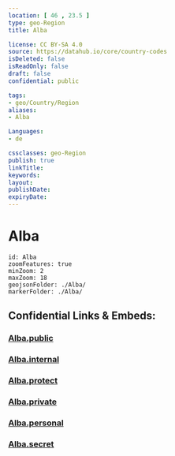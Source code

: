 ```yaml
---
location: [ 46 , 23.5 ] 
type: geo-Region
title: Alba

license: CC BY-SA 4.0
source: https://datahub.io/core/country-codes
isDeleted: false
isReadOnly: false
draft: false
confidential: public

tags:
- geo/Country/Region
aliases:
- Alba

Languages:
- de

cssclasses: geo-Region
publish: true
linkTitle: 
keywords: 
layout: 
publishDate: 
expiryDate: 
---
```


# Alba

```leaflet
id: Alba
zoomFeatures: true 
minZoom: 2 
maxZoom: 18
geojsonFolder: ./Alba/
markerFolder: ./Alba/
```


## Confidential Links & Embeds: 

### [Alba.public](/_public/\Earth\Continent\Europe\Europe~East\Romania\Regions~Romania\Romania~CentruAlba.public.md) 

### [Alba.internal](/_internal/\Earth\Continent\Europe\Europe~East\Romania\Regions~Romania\Romania~CentruAlba.internal.md) 

### [Alba.protect](/_protect/\Earth\Continent\Europe\Europe~East\Romania\Regions~Romania\Romania~CentruAlba.protect.md) 

### [Alba.private](/_private/\Earth\Continent\Europe\Europe~East\Romania\Regions~Romania\Romania~CentruAlba.private.md) 

### [Alba.personal](/_personal/\Earth\Continent\Europe\Europe~East\Romania\Regions~Romania\Romania~CentruAlba.personal.md) 

### [Alba.secret](/_secret/\Earth\Continent\Europe\Europe~East\Romania\Regions~Romania\Romania~CentruAlba.secret.md)


